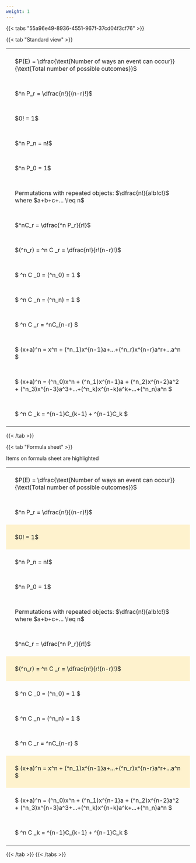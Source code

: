 ```yaml
---
weight: 1
---
```


{{< tabs "55a96e49-8936-4551-967f-37cd04f3cf76" >}}

{{< tab "Standard view" >}}

<style type="text/css">
#T_9bcbf th.col_heading {
  text-align: left;
  font-size: 1em;
}
#T_9bcbf td {
  text-align: left;
  font-size: 1em;
  padding: 1.5em;
}
</style>
<table id="T_9bcbf">
  <thead>
  </thead>
  <tbody>
    <tr>
      <td id="T_9bcbf_row0_col0" class="data row0 col0" >$P(E) = \dfrac{\text{Number of ways an event can occur}}{\text{Total number of possible outcomes}}$</td>
    </tr>
    <tr>
      <td id="T_9bcbf_row1_col0" class="data row1 col0" >$^n P_r = \dfrac{n!}{(n-r)!}$</td>
    </tr>
    <tr>
      <td id="T_9bcbf_row2_col0" class="data row2 col0" >$0! = 1$</td>
    </tr>
    <tr>
      <td id="T_9bcbf_row3_col0" class="data row3 col0" >$^n P_n = n!$</td>
    </tr>
    <tr>
      <td id="T_9bcbf_row4_col0" class="data row4 col0" >$^n P_0 = 1$</td>
    </tr>
    <tr>
      <td id="T_9bcbf_row5_col0" class="data row5 col0" >Permutations with repeated objects: $\dfrac{n!}{a!b!c!}$ where $a+b+c+... \leq n$</td>
    </tr>
    <tr>
      <td id="T_9bcbf_row6_col0" class="data row6 col0" >$^nC_r = \dfrac{^n P_r}{r!}$</td>
    </tr>
    <tr>
      <td id="T_9bcbf_row7_col0" class="data row7 col0" >$(^n_r) = ^n C _r = \dfrac{n!}{r!(n-r)!}$</td>
    </tr>
    <tr>
      <td id="T_9bcbf_row8_col0" class="data row8 col0" >$ ^n C _0 = (^n_0) = 1 $</td>
    </tr>
    <tr>
      <td id="T_9bcbf_row9_col0" class="data row9 col0" >$ ^n C _n = (^n_n) = 1 $</td>
    </tr>
    <tr>
      <td id="T_9bcbf_row10_col0" class="data row10 col0" >$ ^n C _r = ^nC_{n-r} $</td>
    </tr>
    <tr>
      <td id="T_9bcbf_row11_col0" class="data row11 col0" >$ (x+a)^n = x^n + (^n_1)x^{n-1}a+...+(^n_r)x^{n-r}a^r+...a^n    $</td>
    </tr>
    <tr>
      <td id="T_9bcbf_row12_col0" class="data row12 col0" >$ (x+a)^n = (^n_0)x^n + (^n_1)x^{n-1}a + (^n_2)x^{n-2}a^2 + (^n_3)x^{n-3}a^3+...+(^n_k)x^{n-k}a^k+...+(^n_n)a^n $</td>
    </tr>
    <tr>
      <td id="T_9bcbf_row13_col0" class="data row13 col0" >$ ^n C _k = ^{n-1}C_{k-1} + ^{n-1}C_k $</td>
    </tr>
  </tbody>
</table>
{{< /tab >}}

{{< tab "Formula sheet" >}}

Items on formula sheet are highlighted 
<br>
<style type="text/css">
#T_8f91f th.col_heading {
  text-align: left;
  font-size: 1em;
}
#T_8f91f td {
  text-align: left;
  font-size: 1em;
  padding: 1.5em;
}
#T_8f91f_row0_col0, #T_8f91f_row1_col0, #T_8f91f_row3_col0, #T_8f91f_row4_col0, #T_8f91f_row5_col0, #T_8f91f_row6_col0, #T_8f91f_row8_col0, #T_8f91f_row9_col0, #T_8f91f_row10_col0, #T_8f91f_row12_col0, #T_8f91f_row13_col0 {
  background-color: rgba(0,0,0,0);
}
#T_8f91f_row2_col0, #T_8f91f_row7_col0, #T_8f91f_row11_col0 {
  background-color: rgba(255,194,10, 0.2);
}
</style>
<table id="T_8f91f">
  <thead>
  </thead>
  <tbody>
    <tr>
      <td id="T_8f91f_row0_col0" class="data row0 col0" >$P(E) = \dfrac{\text{Number of ways an event can occur}}{\text{Total number of possible outcomes}}$</td>
    </tr>
    <tr>
      <td id="T_8f91f_row1_col0" class="data row1 col0" >$^n P_r = \dfrac{n!}{(n-r)!}$</td>
    </tr>
    <tr>
      <td id="T_8f91f_row2_col0" class="data row2 col0" >$0! = 1$</td>
    </tr>
    <tr>
      <td id="T_8f91f_row3_col0" class="data row3 col0" >$^n P_n = n!$</td>
    </tr>
    <tr>
      <td id="T_8f91f_row4_col0" class="data row4 col0" >$^n P_0 = 1$</td>
    </tr>
    <tr>
      <td id="T_8f91f_row5_col0" class="data row5 col0" >Permutations with repeated objects: $\dfrac{n!}{a!b!c!}$ where $a+b+c+... \leq n$</td>
    </tr>
    <tr>
      <td id="T_8f91f_row6_col0" class="data row6 col0" >$^nC_r = \dfrac{^n P_r}{r!}$</td>
    </tr>
    <tr>
      <td id="T_8f91f_row7_col0" class="data row7 col0" >$(^n_r) = ^n C _r = \dfrac{n!}{r!(n-r)!}$</td>
    </tr>
    <tr>
      <td id="T_8f91f_row8_col0" class="data row8 col0" >$ ^n C _0 = (^n_0) = 1 $</td>
    </tr>
    <tr>
      <td id="T_8f91f_row9_col0" class="data row9 col0" >$ ^n C _n = (^n_n) = 1 $</td>
    </tr>
    <tr>
      <td id="T_8f91f_row10_col0" class="data row10 col0" >$ ^n C _r = ^nC_{n-r} $</td>
    </tr>
    <tr>
      <td id="T_8f91f_row11_col0" class="data row11 col0" >$ (x+a)^n = x^n + (^n_1)x^{n-1}a+...+(^n_r)x^{n-r}a^r+...a^n    $</td>
    </tr>
    <tr>
      <td id="T_8f91f_row12_col0" class="data row12 col0" >$ (x+a)^n = (^n_0)x^n + (^n_1)x^{n-1}a + (^n_2)x^{n-2}a^2 + (^n_3)x^{n-3}a^3+...+(^n_k)x^{n-k}a^k+...+(^n_n)a^n $</td>
    </tr>
    <tr>
      <td id="T_8f91f_row13_col0" class="data row13 col0" >$ ^n C _k = ^{n-1}C_{k-1} + ^{n-1}C_k $</td>
    </tr>
  </tbody>
</table>
{{< /tab >}}
{{< /tabs >}}